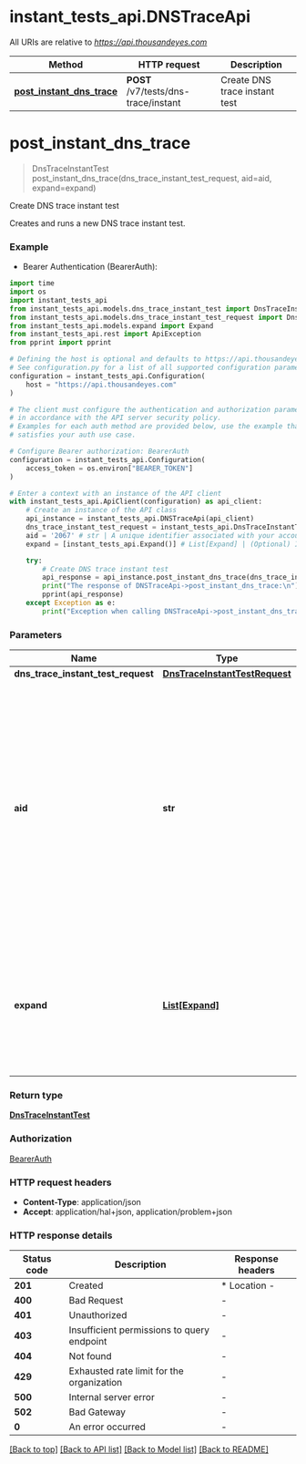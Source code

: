 # instant_tests_api.DNSTraceApi

All URIs are relative to *https://api.thousandeyes.com*

Method | HTTP request | Description
------------- | ------------- | -------------
[**post_instant_dns_trace**](DNSTraceApi.md#post_instant_dns_trace) | **POST** /v7/tests/dns-trace/instant | Create DNS trace instant test


# **post_instant_dns_trace**
> DnsTraceInstantTest post_instant_dns_trace(dns_trace_instant_test_request, aid=aid, expand=expand)

Create DNS trace instant test

Creates and runs a new DNS trace instant test.

### Example

* Bearer Authentication (BearerAuth):
```python
import time
import os
import instant_tests_api
from instant_tests_api.models.dns_trace_instant_test import DnsTraceInstantTest
from instant_tests_api.models.dns_trace_instant_test_request import DnsTraceInstantTestRequest
from instant_tests_api.models.expand import Expand
from instant_tests_api.rest import ApiException
from pprint import pprint

# Defining the host is optional and defaults to https://api.thousandeyes.com
# See configuration.py for a list of all supported configuration parameters.
configuration = instant_tests_api.Configuration(
    host = "https://api.thousandeyes.com"
)

# The client must configure the authentication and authorization parameters
# in accordance with the API server security policy.
# Examples for each auth method are provided below, use the example that
# satisfies your auth use case.

# Configure Bearer authorization: BearerAuth
configuration = instant_tests_api.Configuration(
    access_token = os.environ["BEARER_TOKEN"]
)

# Enter a context with an instance of the API client
with instant_tests_api.ApiClient(configuration) as api_client:
    # Create an instance of the API class
    api_instance = instant_tests_api.DNSTraceApi(api_client)
    dns_trace_instant_test_request = instant_tests_api.DnsTraceInstantTestRequest() # DnsTraceInstantTestRequest | 
    aid = '2067' # str | A unique identifier associated with your account group. You can retrieve your `AccountGroupId` from the `/account-groups` endpoint. Note that you must be assigned to the target account group. Specifying this parameter without being assigned to the target account group will result in an error response. (optional)
    expand = [instant_tests_api.Expand()] # List[Expand] | (Optional) Indicates if the test sub-resources should be expanded. Defaults to no expansion. To expand the `agents` sub-resource, use the query `?expand=agent`. (optional)

    try:
        # Create DNS trace instant test
        api_response = api_instance.post_instant_dns_trace(dns_trace_instant_test_request, aid=aid, expand=expand)
        print("The response of DNSTraceApi->post_instant_dns_trace:\n")
        pprint(api_response)
    except Exception as e:
        print("Exception when calling DNSTraceApi->post_instant_dns_trace: %s\n" % e)
```



### Parameters

Name | Type | Description  | Notes
------------- | ------------- | ------------- | -------------
 **dns_trace_instant_test_request** | [**DnsTraceInstantTestRequest**](DnsTraceInstantTestRequest.md)|  | 
 **aid** | **str**| A unique identifier associated with your account group. You can retrieve your &#x60;AccountGroupId&#x60; from the &#x60;/account-groups&#x60; endpoint. Note that you must be assigned to the target account group. Specifying this parameter without being assigned to the target account group will result in an error response. | [optional] 
 **expand** | [**List[Expand]**](Expand.md)| (Optional) Indicates if the test sub-resources should be expanded. Defaults to no expansion. To expand the &#x60;agents&#x60; sub-resource, use the query &#x60;?expand&#x3D;agent&#x60;. | [optional] 

### Return type

[**DnsTraceInstantTest**](DnsTraceInstantTest.md)

### Authorization

[BearerAuth](../README.md#BearerAuth)

### HTTP request headers

 - **Content-Type**: application/json
 - **Accept**: application/hal+json, application/problem+json

### HTTP response details
| Status code | Description | Response headers |
|-------------|-------------|------------------|
**201** | Created |  * Location -  <br>  |
**400** | Bad Request |  -  |
**401** | Unauthorized |  -  |
**403** | Insufficient permissions to query endpoint |  -  |
**404** | Not found |  -  |
**429** | Exhausted rate limit for the organization |  -  |
**500** | Internal server error |  -  |
**502** | Bad Gateway |  -  |
**0** | An error occurred |  -  |

[[Back to top]](#) [[Back to API list]](../README.md#documentation-for-api-endpoints) [[Back to Model list]](../README.md#documentation-for-models) [[Back to README]](../README.md)

